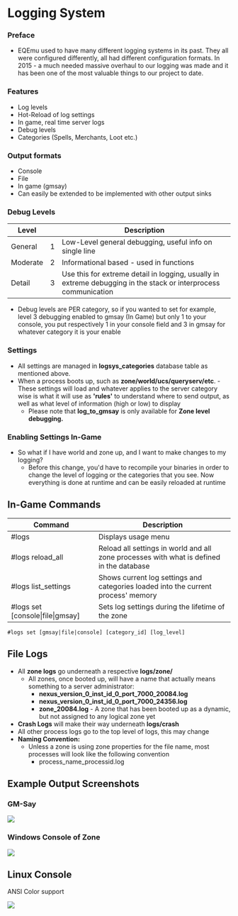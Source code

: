 # Logging System

### Preface

* EQEmu used to have many different logging systems in its past. They all were configured differently, all had different configuration formats. In 2015 - a much needed massive overhaul to our logging was made and it has been one of the most valuable things to our project to date.

### Features

* Log levels
* Hot-Reload of log settings
* In game, real time server logs
* Debug levels
* Categories (Spells, Merchants, Loot etc.)

### Output formats

* Console
* File
* In game (gmsay)
* Can easily be extended to be implemented with other output sinks

### Debug Levels

**Level**||**Description**
-----|-----|-----
General|1|Low-Level general debugging, useful info on single line|
Moderate|2|Informational based - used in functions|
Detail|3|Use this for extreme detail in logging, usually in extreme debugging in the stack or interprocess communication|

*   Debug levels are PER category, so if you wanted to set for example, level 3 debugging enabled to gmsay (In Game) but only 1 to your console, you put respectively 1 in your console field and 3 in gmsay for whatever category it is your enable

### Settings

*   All settings are managed in **logsys_categories** database table as mentioned above.
*   When a process boots up, such as **zone/world/ucs/queryserv/etc**. \- These settings will load and whatever applies to the server category wise is what it will use as **'rules'** to understand where to send output, as well as what level of information (high or low) to display
    *   Please note that **log\_to\_gmsay** is only available for **Zone level debugging.**

### Enabling Settings In-Game

*   So what if I have world and zone up, and I want to make changes to my logging?
    *   Before this change, you'd have to recompile your binaries in order to change the level of logging or the categories that you see. Now everything is done at runtime and can be easily reloaded at runtime

## In-Game Commands

**Command**|**Description**|
-----|-----
#logs | Displays usage menu
#logs reload_all | Reload all settings in world and all zone processes with what is defined in the database
#logs list_settings | Shows current log settings and categories loaded into the current process' memory
#logs set \[console\|file\|gmsay\] | Sets log settings during the lifetime of the zone

```
#logs set [gmsay|file|console] [category_id] [log_level]
```

## File Logs

*   All **zone logs** go underneath a respective **logs/zone/**
    *   All zones, once booted up, will have a name that actually means something to a server administrator:
        *   **nexus\_version\_0\_inst\_id\_0\_port\_7000\_20084.log**
        *   **nexus\_version\_0\_inst\_id\_0\_port\_7000\_24356.log**
        *   **zone_20084.log** \- A zone that has been booted up as a dynamic, but not assigned to any logical zone yet
*   **Crash Logs** will make their way underneath **logs/crash**
*   All other process logs go to the top level of logs, this may change
*   **Naming Convention:**
    *   Unless a zone is using zone properties for the file name, most processes will look like the following convention
        *   process\_name\_processid.log

## Example Output Screenshots

### GM-Say

![](https://i.imgur.com/FaWAgAq.gif)

### Windows Console of Zone

![](https://i.imgur.com/okWg2y8.png)

## Linux Console

ANSI Color support

![](https://i.imgur.com/SC9lO4N.png)

